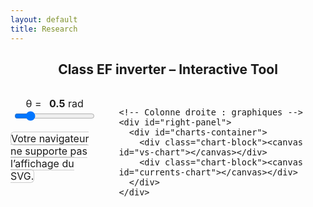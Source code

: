 ```yaml
---
layout: default
title: Research
---
```


<h2 style="text-align: center;">Class EF inverter – Interactive Tool</h2>

<div class="interactive-body">
  <style>
    .interactive-body { font-size: 1rem; margin-top: 2rem; }
    .interactive-body .container { display: flex; gap: 2rem; align-items: flex-start; }

    #left-panel, #right-panel { display: flex; flex-direction: column; gap: 1rem; }
    #left-panel { width: 50%; }
    #right-panel { width: 50%; }

    #left-panel object { width: 100%; height: auto; border: 1px solid #ccc; border-radius: 6px; }

    #charts-container { display: flex; flex-direction: column; height: 400px; gap: 1rem; }
    #charts-container .chart-block { flex: 1; }
    #charts-container canvas { width: 100% !important; height: 100% !important; }

    /* Curseur theta */
    #theta-container { margin-bottom: 1rem; text-align: center; }
    #theta-value { font-weight: bold; margin-left: 0.5rem; }
  </style>

  <div class="container">
    <!-- Colonne gauche : slider + SVG -->
    <div id="left-panel">
      <div id="theta-container">
        <label for="theta-slider">θ = <span id="theta-value">0.5</span> rad</label><br>
        <input type="range" id="theta-slider" min="0.01" max="3.14" step="0.01" value="0.5">
      </div>
      <object type="image/svg+xml" data="/assets/img/sec_circuit.svg">
        Votre navigateur ne supporte pas l’affichage du SVG.
      </object>
    </div>

    <!-- Colonne droite : graphiques -->
    <div id="right-panel">
      <div id="charts-container">
        <div class="chart-block"><canvas id="vs-chart"></canvas></div>
        <div class="chart-block"><canvas id="currents-chart"></canvas></div>
      </div>
    </div>
  </div>
</div>

<script src="https://cdn.jsdelivr.net/npm/chart.js"></script>
<script>
const PI = Math.PI;
let charts = {};

function plotCharts(theta) {
  const N = 1000;
  const data = {
    vs1: [], vs2: [],
    ie1: [], ie2: [],
    is1: [], is2: [],
    ic1: [], ic2: []
  };

  const i1 = 2 / (1 - Math.cos(theta));
  const i2 = 2 / (1 - Math.cos(PI - theta));
  
  for (let k = 0; k <= N; k++) {
    const wt = (k / N) * 4 * PI;
    const wtMod = wt % (2 * PI);
    const sinTerm = Math.sin(wt);

    // vs1 
    let vs1Val = 0;
    if (wtMod > PI - theta && wtMod <= PI) {
      vs1Val = -i1 * (Math.cos(theta) + Math.cos(wtMod));
    } else if (wtMod > PI && wtMod <= 2 * PI - theta) {
      vs1Val = 2;
    } else if (wtMod > 2 * PI - theta) {
      vs1Val = 2 + i1 * (Math.cos(theta) - Math.cos(wtMod));
    }
    data.vs1.push({x: wt, y: 0.98 * vs1Val});

    // vs2 
    let vs2Val = 0;
    if (wtMod >= 0 && wtMod <= PI - theta) {
      vs2Val = -i2 * (Math.cos(PI - theta) - Math.cos(wtMod));
    } else if (wtMod > PI && wtMod < 2 * PI - theta) {
      vs2Val = 2 + i2 * (Math.cos(wtMod) + Math.cos(PI - theta));
    } else if (wtMod >= 2 * PI - theta) {
      vs2Val = 2;
    }
    data.vs2.push({x: wt, y: 0.98 * vs2Val}); // tu peux changer la forme d’onde

    // Courants
    const ie1Val = (wtMod <= PI - theta || (wtMod > PI && wtMod <= 2*PI - theta)) ? sinTerm * (wtMod <= PI - theta ? 1 : -1) : 0;
    const ic1Val = (wtMod > PI - theta && wtMod <= PI || wtMod > 2*PI - theta) ? sinTerm : 0;
    const is1Val = (wtMod <= PI - theta) ? 0.98 * 2 * sinTerm : 0;
    const ie2Val = (wtMod > PI - theta && wtMod <= PI || wtMod > 2*PI - theta) ? -sinTerm * (wtMod <= PI - theta ? 1 : -1) : 0; 
    const ic2Val = (wtMod <= PI - theta || (wtMod > PI && wtMod <= 2*PI - theta)) ? -sinTerm : 0; 
    const is2Val = (wtMod <= PI || wtMod > PI - theta) ? 0.98 * 2 * sinTerm : 0; 
    data.ie1.push({x: wt, y: ie1Val});
    data.ie2.push({x: wt, y: ie2Val});
    data.ic1.push({x: wt, y: ic1Val});
    data.ic2.push({x: wt, y: ic2Val});
    data.is1.push({x: wt, y: is1Val});
    data.is2.push({x: wt, y: is2Val});
  }

  // Paramètres pour Chart.js
  const chartParams = {
    vs1: {label:'vs1', color:'blue'},
    vs2: {label:'vs2', color:'green'},
    ie1: {label:'ie1', color:'red'},
    ie2: {label:'ie2', color:'orange'},
    is1: {label:'is1', color:'purple'},
    is2: {label:'is2', color:'pink'},
    ic1: {label:'ic1', color:'brown'},
    ic2: {label:'ic2', color:'cyan'}
  };

  const formatPi = val => {
    const n = val / PI;
    const rounded = Math.round(n);
    return Math.abs(n - rounded) < 0.05 ? (rounded === 0 ? '0' : `${rounded === 1 ? '' : rounded}π`) : '';
  };

  // Graphique VS (haut)
  const vsDatasets = ['vs1','vs2'].map(key => ({
    label: chartParams[key].label,
    data: data[key],
    borderColor: chartParams[key].color,
    borderWidth: 2,
    pointRadius:0,
    fill:false,
    tension:0
  }));
  // Inverser ordre pour légende : vs1 au-dessus de vs2
  vsDatasets.reverse();

  if(!charts.vs){
    charts.vs = new Chart(document.getElementById('vs-chart').getContext('2d'), {
      type:'line',
      data:{datasets: vsDatasets},
      options:{
        responsive:true,
        maintainAspectRatio:false,
        plugins:{legend:{display:true}},
        scales:{
          x:{type:'linear', min:0, max:4*PI, ticks:{stepSize:PI, callback:formatPi}, title:{display:true,text:'ωt (rad)'}},
          y:{min:-2,max:2,title:{display:true,text:'Voltage (a.u.)'}}
        }
      }
    });
  } else {
    charts.vs.data.datasets = vsDatasets;
    charts.vs.update();
  }

  // Graphique courants (bas)
  const currentsKeys = ['ic1','ie1','is1','ic2','ie2','is2']; // 1 au-dessus de 2
  const currentsDatasets = currentsKeys.map(key => ({
    label: chartParams[key].label,
    data: data[key],
    borderColor: chartParams[key].color,
    borderWidth:2,
    pointRadius:0,
    fill:false,
    tension:0
  }));

  if(!charts.currents){
    charts.currents = new Chart(document.getElementById('currents-chart').getContext('2d'), {
      type:'line',
      data:{datasets: currentsDatasets},
      options:{
        responsive:true,
        maintainAspectRatio:false,
        plugins:{legend:{display:true}},
        scales:{
          x:{type:'linear', min:0, max:4*PI, ticks:{stepSize:PI, callback:formatPi}, title:{display:true,text:'ωt (rad)'}},
          y:{min:-2,max:2,title:{display:true,text:'Current (a.u.)'}}
        }
      }
    });
  } else {
    charts.currents.data.datasets = currentsDatasets;
    charts.currents.update();
  }
}

// Initial plot
plotCharts(0.5);

// Slider theta
const thetaSlider = document.getElementById('theta-slider');
const thetaValueLabel = document.getElementById('theta-value');
thetaSlider.addEventListener('input', ()=>{
  const theta = parseFloat(thetaSlider.value);
  thetaValueLabel.textContent = theta.toFixed(2);
  plotCharts(theta);
});
</script>
